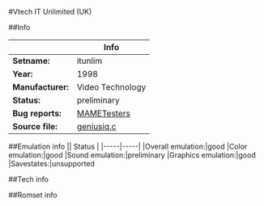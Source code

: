 #Vtech IT Unlimited (UK)

##Info

||Info|
|-----|-----|
|**Setname:**|itunlim
|**Year:**|1998
|**Manufacturer:**|Video Technology
|**Status:**|preliminary
|**Bug reports:**|[MAMETesters](http://mametesters.org/view_all_set.php?type=1&temporary=y&search=geniusiq.c)
|**Source file:**|[geniusiq.c](https://github.com/mamedev/mame/blob/master/src/mess/drivers/geniusiq.c)

##Emulation info
|| Status |
|-----|-----|
|Overall emulation:|good
|Color emulation:|good
|Sound emulation:|preliminary
|Graphics emulation:|good
|Savestates:|unsupported

##Tech info

##Romset info

<!--- START OF EDITED COMMENT DO NOT TOUCH TEXT ABOVE-->
